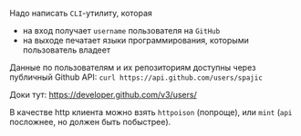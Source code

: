 Надо написать `CLI`-утилиту, которая
  - на вход получает `username` пользователя на `GitHub`
  - на выходе печатает языки программирования, которыми пользователь владеет

Данные по пользователям и их репозиториям доступны через публичный Github API: `curl https://api.github.com/users/spajic`

Доки тут: https://developer.github.com/v3/users/

В качестве http клиента можно взять `httpoison` (попроще), или `mint` (`api` посложнее, но должен быть побыстрее).
